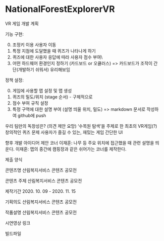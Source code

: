 # NationalForestExplorerVR

VR 게임 개발 계획

기능 구현:

0) 조정키 이용 사용자 이동
1) 특정 지점에 도달했을 때 퀴즈가 나타나게 하기
2) 퀴즈에 대한 사용자 응답에 따라 사용자 점수 부여\
3) 어떤 하드웨어 환경인지 정하기 (카드보드 or 오큘러스)
 => 카드보드가 조작이 간단(개발하기 쉬워서) 유리해보임

정책 설정:

0) 게임에 사용할 맵 설정 및 맵 생성
1) 퀴즈의 밀도/위치 (stage 순서) - 구체적으로
2) 점수 부여 규칙 설정
3) 특정 구역에 대한 설명 부여 (설명 띄울 위치, 밀도)
=> markdown 문서로 작성하여 github에 push


우리 팀만의 독창성은? (의견 제안 요망) 
‘수목원 탐색’을 주제로 한 최초의 VR게임(?) 
창의적인 퀴즈 문제
사용자가 즐길 수 있는, 재밌는 게임
간단한 UI



향후 개발 아이디어 제안 코너 
이재훈: 나무 등 주요 위치에 접근했을 때 관련 설명을 띄운다.
이재훈: 맵의 중간에 캠핑장과 같은 쉬어가는 코너를 제작한다.


제출 양식

콘텐츠명 
 산림복지서비스 콘텐츠 공모전

콘텐츠 주제
 산림복지서비스 콘텐츠 공모전

제작기간
 2020. 10. 09 - 2020. 11. 15

기획의도
 산림복지서비스 콘텐츠 공모전

작품설명
 산림복지서비스 콘텐츠 공모전

시연영상 링크


빌드파일

